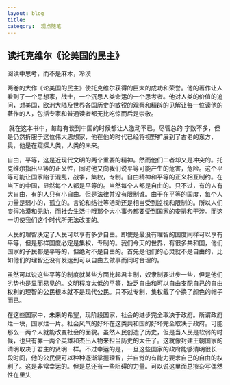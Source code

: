 ```yaml
---
layout: blog  
title:  
category:  观点随笔
---
```


## 读托克维尔《论美国的民主》

 阅读中思考，而不是麻木，冷漠

​    两卷的大作《论美国的民主》使托克维尔获得的巨大的成功和荣誉。他的著作让人看到了一个思想家，战士，一个沉思人类命运的一个思考者。他对人类的价值的追问，对美国，欧洲大陆及世界各国历史的敏锐的观察和精辟的见解让每一位读他的著作的人，包括专家和普通读者都无比吃惊而后是崇敬。

​       就在这本书中，每每有谈到中国的时候都让人激动不已。尽管总的 字数不多，但是仍然折服于这位伟大思想家，他在他的时代已经将视野扩展到了古老的东方，奥，他是在窥探人类，人类的未来。

​    自由，平等，这是近现代文明的两个重要的精神。然而他们二者却又是冲突的。托克维尔指出平等的正义性，同时他又向我们说平等可能产生的危害，危险。这个平等可能让国家陷于混乱，战争，集权，专制。自由精神和平等的正义相互制约。在当下的中国，显然每个人都是平等的。当然每个人都是自由的。只不过，有的人有大自由，有的人只有小自由。但是法律并没有限制谁。由于在平等的国度，每个人力量是弱小的，孤立的。言论和结社等活动还是相当受到监视和限制的。所以人们变得冷漠和无助，而社会生活中哦那个大小事务都要受到国家的安排和干涉。而这一切使我们这个时代所无法改变的。

​      人民的理智决定了人民可以享有多少自由。即使是最没有理智的国度同样可以享有平等，但是那样国度必定是集权，专制的。我们今天的世界，有很多共和国，他们国家的子民都是平等的，但绝对不是自由的。首先是他们的心灵就不是自由的，比如他们的理智还没有发达到可以自由去做事而同时合理的。

​       虽然可以说这些平等的制度就某些方面比起君主制，奴隶制要进步一些，但是他们劣势也是显而易见的。文明程度太低的平等，缺乏自由和可以自由支配自己的自由权利的理智的公民根本就不是现代公民。只不过专制，集权戴了个换了颜色的帽子而已。

​      在这些国家中，未来的希望，现阶段国家，社会的进步完全取决于政府。所谓政府烂一块，国家烂一片。社会风气的好坏在这类共和国的好坏完全取决于政府。可能那么一两个人就能改变社会的面貌。虽然人民创造了历史，但是当人民是软弱的时候，也只有靠一两个英雄和杰出人物来担当历史的大任了。这就像封建王朝国家的清明取决于君主的贤明一样。不过幸运的是，一旦这些国家的政府能够清明很长一段时间，他的公民便可以种种逐渐掌握理智，并自觉的有能力要求自己的自由的权利了。这是非常幸运的。但是总还有一些阻碍的力量。可以说这里面总掺杂写偶然性在里头